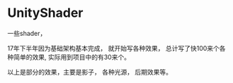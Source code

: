 # UnityShader
一些shader， 

17年下半年因为基础架构基本完成， 就开始写各种效果， 总计写了快100来个各种简单的效果, 实际用到项目中的有30来个。

以上是部分的效果，主要是影子， 各种光源， 后期效果等。
